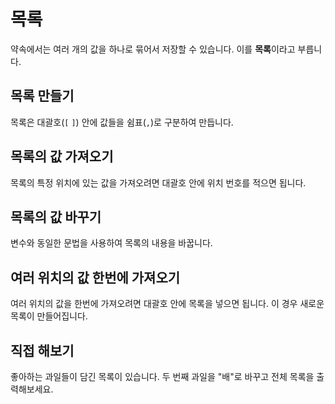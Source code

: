 # 목록

약속에서는 여러 개의 값을 하나로 묶어서 저장할 수 있습니다. 이를 **목록**이라고 부릅니다.

## 목록 만들기

목록은 대괄호(`[` `]`) 안에 값들을 쉼표(`,`)로 구분하여 만듭니다.

<code-runner code='음식 = ["피자", "햄버거", "파스타"]
음식 보여주기' />

## 목록의 값 가져오기

목록의 특정 위치에 있는 값을 가져오려면 대괄호 안에 위치 번호를 적으면 됩니다.

<code-runner :code='`음식 = ["피자", "햄버거", "파스타"]\n
"첫 번째 음식은 " + 음식[1] 보여주기
"두 번째 음식은 " + 음식[2] 보여주기`' />

## 목록의 값 바꾸기

변수와 동일한 문법을 사용하여 목록의 내용을 바꿉니다.

<code-runner :code='`음식 = ["피자", "햄버거", "파스타"]\n
음식[2] = "치킨"
음식 보여주기`' />

## 여러 위치의 값 한번에 가져오기

여러 위치의 값을 한번에 가져오려면 대괄호 안에 목록을 넣으면 됩니다. 이 경우 새로운 목록이 만들어집니다.

<code-runner :code='`음식 = ["피자", "햄버거", "파스타", "치킨", "초밥"]\n
선택한_음식 = 음식[[1, 3, 5]]
선택한_음식 보여주기`' />

## 직접 해보기

좋아하는 과일들이 담긴 목록이 있습니다. 두 번째 과일을 "배"로 바꾸고 전체 목록을 출력해보세요.

<code-runner :challenge='{
    output: `[사과, 배, 딸기]`,
    answerCode: `과일 = ["사과", "포도", "딸기"]
과일[2] = "배"
과일 보여주기`
}' code='과일 = ["사과", "포도", "딸기"]' />
